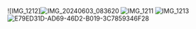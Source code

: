 ![IMG_1212]![IMG_20240603_083620](https://github.com/Sard-Karma/2K-BOOM-24/assets/171818697/a7d50490-358a-4878-b190-460d6231cfe3)
![IMG_1211](https://github.com/Sard-Karma/2K-BOOM-24/assets/171818697/5b5024b6-badd-485d-8037-47690cd13dde)
![IMG_1213](https://github.com/Sard-Karma/2K-BOOM-24/assets/171818697/28fdef93-fdab-4b6f-8ec9-a6ffcd77ff9d)
![E79ED31D-AD69-46D2-B019-3C7859346F28](https://github.com/Sard-Karma/2K-BOOM-24/assets/171818697/f38bb52e-da3d-44f4-95a5-55bb50ae459e)
